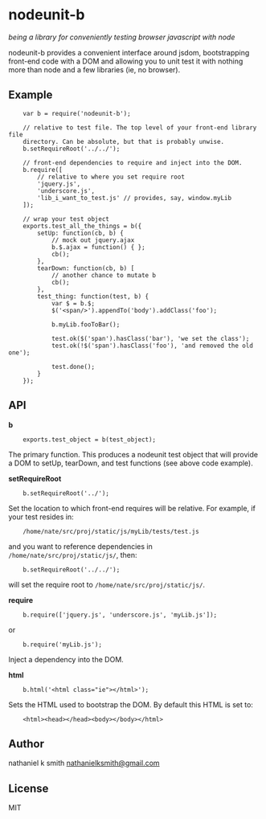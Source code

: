 # nodeunit-b

_being a library for conveniently testing browser javascript with node_

nodeunit-b provides a convenient interface around jsdom, bootstrapping
front-end code with a DOM and allowing you to unit test it with nothing more
than node and a few libraries (ie, no browser).

## Example

        var b = require('nodeunit-b');

        // relative to test file. The top level of your front-end library file
        directory. Can be absolute, but that is probably unwise.
        b.setRequireRoot('../../');

        // front-end dependencies to require and inject into the DOM.
        b.require([
            // relative to where you set require root
            'jquery.js',
            'underscore.js',
            'lib_i_want_to_test.js' // provides, say, window.myLib
        ]);

        // wrap your test object
        exports.test_all_the_things = b({
            setUp: function(cb, b) {
                // mock out jquery.ajax
                b.$.ajax = function() { };
                cb();
            },
            tearDown: function(cb, b) [
                // another chance to mutate b
                cb();
            },
            test_thing: function(test, b) {
                var $ = b.$;
                $('<span/>').appendTo('body').addClass('foo');

                b.myLib.fooToBar();

                test.ok($('span').hasClass('bar'), 'we set the class');
                test.ok(!$('span').hasClass('foo'), 'and removed the old one');

                test.done();
            }
        });


## API

**b**

        exports.test_object = b(test_object);

The primary function. This produces a nodeunit test object that will provide a
DOM to setUp, tearDown, and test functions (see above code example).

**setRequireRoot**

        b.setRequireRoot('../');

Set the location to which front-end requires will be relative. For example, if your test resides in:

        /home/nate/src/proj/static/js/myLib/tests/test.js

and you want to reference dependencies in `/home/nate/src/proj/static/js/`, then:

        b.setRequireRoot('../../');

will set the require root to `/home/nate/src/proj/static/js/`.

**require**

        b.require(['jquery.js', 'underscore.js', 'myLib.js']);

or

        b.require('myLib.js');

Inject a dependency into the DOM.

**html**

        b.html('<html class="ie"></html>');

Sets the HTML used to bootstrap the DOM. By default this HTML is set to:

        <html><head></head><body></body></html>

## Author

nathaniel k smith <nathanielksmith@gmail.com>

## License

MIT
